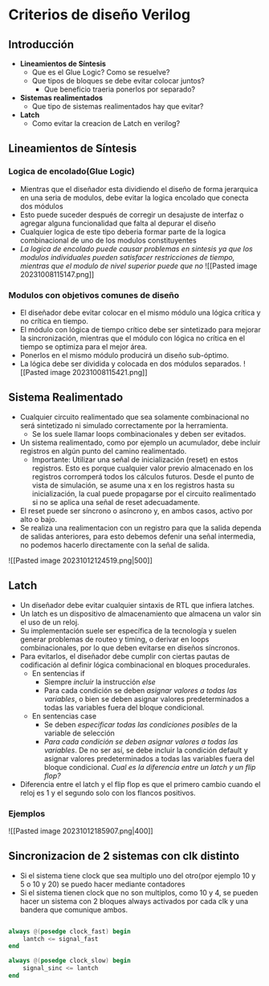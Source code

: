 

# Criterios de diseño Verilog
## Introducción
- **Lineamientos de Síntesis**
	- Que es el Glue Logic? Como se resuelve?
	- Que tipos de bloques se debe evitar colocar juntos?
		- Que beneficio traeria ponerlos por separado?
- **Sistemas realimentados**
	- Que tipo de sistemas realimentados hay que evitar?
- **Latch**
	- Como evitar la creacion de Latch en verilog?







## Lineamientos de Síntesis
### Logica de encolado(Glue Logic)
- Mientras que el diseñador esta dividiendo el diseño de forma jerarquica en una seria de modulos, debe evitar la logica encolado que conecta dos módulos
- Esto puede suceder después de corregir un desajuste de interfaz o agregar alguna funcionalidad que falta al depurar el diseño
- Cualquier logica de este tipo deberia formar parte de la logica combinacional de uno de los modulos constituyentes
- *La logica de encolado puede causar problemas en sintesis ya que los modulos individuales pueden satisfacer restricciones de tiempo, mientras que el modulo de nivel superior puede que no*
![[Pasted image 20231008115147.png]]

### Modulos con objetivos comunes de diseño
- El diseñador debe evitar colocar en el mismo módulo una lógica crítica y no crítica en tiempo.
- El módulo con lógica de tiempo crítico debe ser sintetizado para mejorar la sincronización, mientras que el módulo con lógica no crítica en el tiempo se optimiza para el mejor área.
- Ponerlos en el mismo módulo producirá un diseño sub-óptimo.
- La lógica debe ser dividida y colocada en dos módulos separados.
![[Pasted image 20231008115421.png]]



## Sistema Realimentado
- Cualquier circuito realimentado que sea solamente combinacional no será sintetizado ni simulado correctamente por la herramienta.
	- Se los suele llamar loops combinacionales y deben ser evitados.
- Un sistema realimentado, como por ejemplo un acumulador, debe incluir registros en algún punto del camino realimentado.
	- Importante: Utilizar una señal de inicialización (reset) en estos registros. Esto es porque cualquier valor previo almacenado en los registros corromperá todos los cálculos futuros. Desde el punto de vista de simulación, se asume una x en los registros hasta su inicialización, la cual puede propagarse por el circuito realimentado si no se aplica una señal de reset adecuadamente.
- El reset puede ser síncrono o asíncrono y, en ambos casos, activo por alto o bajo.
- Se realiza una realimentacion con un registro para que la salida dependa de salidas anteriores, para esto debemos defenir una señal intermedia, no podemos hacerlo directamente con la señal de salida.

![[Pasted image 20231012124519.png|500]]

## Latch
- Un diseñador debe evitar cualquier sintaxis de RTL que infiera latches.
- Un latch es un dispositivo de almacenamiento que almacena un valor sin el uso de un reloj.
- Su implementación suele ser específica de la tecnología y suelen generar problemas de routeo y timing, o derivar en loops combinacionales, por lo que deben evitarse en diseños síncronos.
- Para evitarlos, el diseñador debe cumplir con ciertas pautas de codificación al definir lógica combinacional en bloques procedurales.
	- En sentencias if 
		- Siempre *incluir* la instrucción *else* 
		- Para cada condición se deben *asignar valores a todas las variables*, o bien se deben asignar valores predeterminados a todas las variables fuera del bloque condicional.
	- En sentencias case
		- Se deben *especificar todas las condiciones posibles* de la variable de selección
		- *Para cada condición se deben asignar valores a todas las variables*. De no ser así, se debe incluir la condición default y asignar valores predeterminados a todas las variables fuera del bloque condicional.
*Cual es la diferencia entre un latch y un flip flop?*
- Diferencia entre el latch y el flip flop es que el primero cambio cuando el reloj es 1 y el segundo solo con los flancos positivos.
### Ejemplos
![[Pasted image 20231012185907.png|400]]


## Sincronizacion de 2 sistemas con clk distinto
- Si el sistema tiene clock que sea multiplo uno del otro(por ejemplo 10 y 5 o 10 y 20) se puedo hacer mediante contadores
- Si el sistema tienen clock que no son multiplos, como 10 y 4, se pueden hacer un sistema con 2 bloques always activados por cada clk y una bandera que comunique ambos.

``` verilog

always @(posedge clock_fast) begin
	lantch <= signal_fast
end

always @(posedge clock_slow) begin
	signal_sinc <= lantch
end
```